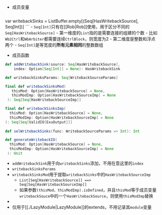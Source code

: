 - 成员变量
	```scala
var writebackSinks = ListBuffer.empty[(Seq[HasWritebackSource], Seq[Int])]
	```
	- `Seq[Int]`只有在[[Rob|Rob]]使用，用于区分不同的`Seq[HasWritebackSource]`
	- 第一维度的`List`指的是需要连接的组建的个数
		- 比如`Wb2Ctrl`和`WbArbiter`都需要连续`CtrlBlock`，则宽度为2
		- 第二维度是整数和浮点两个
		- `Seq[Int]`是等宽度的**所有元素相同**的整数数组
- 成员函数
```scala
def addWritebackSink(source: Seq[HasWritebackSource], 
	index: Option[Seq[Int]] = None): HasWritebackSink

def writebackSinksParams: Seq[WritebackSourceParams]

final def writebackSinksMod(
   thisMod: Option[HasWritebackSource] = None,
   thisModImp: Option[HasWritebackSourceImp] = None
 ): Seq[Seq[HasWritebackSourceImp]]

final def writebackSinksImp(
  thisMod: Option[HasWritebackSource] = None,
  thisModImp: Option[HasWritebackSourceImp] = None
): Seq[Seq[ValidIO[ExuOutput]]]
	
def selWritebackSinks(func: WritebackSourceParams => Int): Int

def generateWritebackIO(
  thisMod: Option[HasWritebackSource] = None,
  thisModImp: Option[HasWritebackSourceImp] = None
 ): Unit
```
- `addWritebackSink`用于向`writebackSinks`添加，不用在意这里的`index`
- `writebackSinksParams`
- `writebackSinksMod`用于提取`writebackSinks`中的`HasWritebackSourceImp`
	- `List[Seq[HasWritebackSource]] ==> Seq[Seq[HasWritebackSourceImp]]`
	- 如果参数`(thisMod，thisModImp).isDefined`，并且`thisMod`等于成员变量`writebackSouce`中的一个`HasWritebackSource`，则使用`thisModImp`替换
- 
- 仅用于[[./LazyModule|LazyModule]]的extends，不用记录其`module`变量